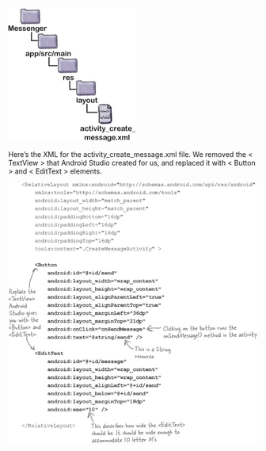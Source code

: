 ![](.guides/img/4first.png)

Here’s the XML for the activity_create_message.xml file. We removed the < TextView > that Android Studio created for us, and replaced it with < Button > and < EditText > elements.   

![](.guides/img/6code.png)



